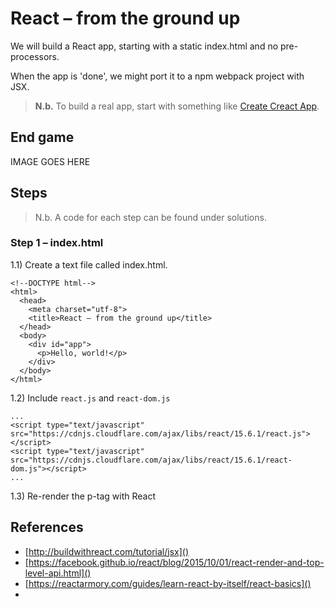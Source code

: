 # React – from the ground up

We will build a React app, starting with a static index.html and no pre-processors.

When the app is 'done', we might port it to a npm webpack project with JSX.

> **N.b.** To build a real app, start with something like [Create Creact App](https://github.com/facebookincubator/create-react-app]).

## End game

IMAGE GOES HERE

## Steps

> N.b. A code for each step can be found under solutions.

### Step 1 – index.html

1.1) Create a text file called index.html.

```
<!--DOCTYPE html-->
<html>
  <head>
    <meta charset="utf-8">
    <title>React – from the ground up</title>
  </head>
  <body>
    <div id="app">
      <p>Hello, world!</p>
    </div>
  </body>
</html>
```

1.2) Include `react.js` and `react-dom.js`

```
...
<script type="text/javascript" src="https://cdnjs.cloudflare.com/ajax/libs/react/15.6.1/react.js"></script>
<script type="text/javascript" src="https://cdnjs.cloudflare.com/ajax/libs/react/15.6.1/react-dom.js"></script>
...
```

1.3) Re-render the p-tag with React

## References

 - [http://buildwithreact.com/tutorial/jsx]()
 - [https://facebook.github.io/react/blog/2015/10/01/react-render-and-top-level-api.html]()
 - [https://reactarmory.com/guides/learn-react-by-itself/react-basics]()
 - 